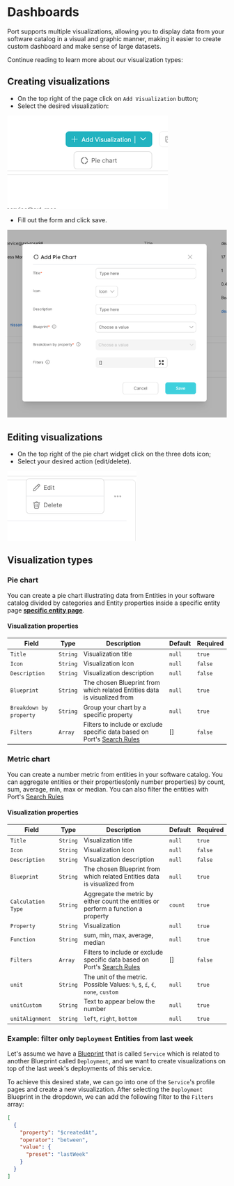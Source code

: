 # Dashboards

Port supports multiple visualizations, allowing you to display data from your software catalog in a visual and graphic manner, making it easier to create custom dashboard and make sense of large datasets.

Continue reading to learn more about our visualization types:

## Creating visualizations

- On the top right of the page click on `Add Visualization` button;
- Select the desired visualization:

![Dropdown](../../../static/img/software-catalog/widgets/AddPieChartVisualization.png)

- Fill out the form and click save.

![Dropdown](../../../static/img/software-catalog/widgets/AddPieChartForm.png)

## Editing visualizations

- On the top right of the pie chart widget click on the three dots icon;
- Select your desired action (edit/delete).

![Dropdown](../../../static/img/software-catalog/widgets/EditOrDeleteWidget.png)

## Visualization types

### Pie chart

You can create a pie chart illustrating data from Entities in your software catalog divided by categories and Entity properties inside a specific entity page [**specific entity page**](../page/entity-page.md).

#### Visualization properties

| Field                   | Type     | Description                                                                                                                  | Default | Required |
| ----------------------- | -------- | ---------------------------------------------------------------------------------------------------------------------------- | ------- | -------- |
| `Title`                 | `String` | Visualization title                                                                                                          | `null`  | `true`   |
| `Icon`                  | `String` | Visualization Icon                                                                                                           | `null`  | `false`  |
| `Description`           | `String` | Visualization description                                                                                                    | `null`  | `false`  |
| `Blueprint`             | `String` | The chosen Blueprint from which related Entities data is visualized from                                                     | `null`  | `true`   |
| `Breakdown by property` | `String` | Group your chart by a specific property                                                                                      | `null`  | `true`   |
| `Filters`               | `Array`  | Filters to include or exclude specific data based on Port's [Search Rules](../../search-and-query/search-and-query.md#rules) | []      | `false`  |

### Metric chart

You can create a number metric from entities in your software catalog. You can aggregate entities or their properties(only number properties) by count, sum, average, min, max or median. You can also filter the entities with Port's [Search Rules](../../search-and-query/search-and-query.md#rules)

#### Visualization properties

| Field              | Type     | Description                                                                                                                  | Default | Required |
| ------------------ | -------- | ---------------------------------------------------------------------------------------------------------------------------- | ------- | -------- |
| `Title`            | `String` | Visualization title                                                                                                          | `null`  | `true`   |
| `Icon`             | `String` | Visualization Icon                                                                                                           | `null`  | `false`  |
| `Description`      | `String` | Visualization description                                                                                                    | `null`  | `false`  |
| `Blueprint`        | `String` | The chosen Blueprint from which related Entities data is visualized from                                                     | `null`  | `true`   |
| `Calculation Type` | `String` | Aggregate the metric by either count the entities or perform a function a property                                           | `count` | `true`   |
| `Property`         | `String` | Visualization                                                                                                                | `null`  | `true`   |
| `Function`         | `String` | sum, min, max, average, median                                                                                               | `null`  | `true`   |
| `Filters`          | `Array`  | Filters to include or exclude specific data based on Port's [Search Rules](../../search-and-query/search-and-query.md#rules) | []      | `false`  |
| `unit`             | `String` | The unit of the metric. Possible Values: `%`, `$`, `£`, `€`, `none`, `custom`                                                | `null`  | `true`   |
| `unitCustom`       | `String` | Text to appear below the number                                                                                              | `null`  | `true`   |
| `unitAlignment`    | `String` | `left`, `right`, `bottom`                                                                                                    | `null`  | `true`   |

### Example: filter only `Deployment` Entities from last week

Let's assume we have a [Blueprint](../../build-your-software-catalog/define-your-data-model/setup-blueprint/setup-blueprint.md) that is called `Service` which is related to another Blueprint called `Deployment`, and we want to create visualizations on top of the last week's deployments of this service.

To achieve this desired state, we can go into one of the `Service`'s profile pages and create a new visualization. After selecting the `Deployment` Blueprint in the dropdown, we can add the following filter to the `Filters` array:

```json showLineNumbers
[
  {
    "property": "$createdAt",
    "operator": "between",
    "value": {
      "preset": "lastWeek"
    }
  }
]
```
